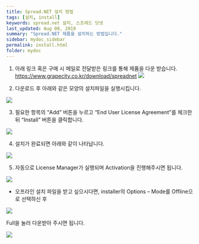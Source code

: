 ```yaml
---
title: Spread.NET 설치 방법
tags: [설치, install]
keywords: spread.net 설치, 스프레드 닷넷
last_updated: Aug 08, 2019
summary: "Spread.NET 제품을 설치하는 방법입니다."
sidebar: mydoc_sidebar
permalink: install.html
folder: mydoc
---
```


1. 아래 링크 혹은 구매 시 메일로 전달받은 링크를 통해 제품을 다운 받습니다.
https://www.grapecity.co.kr/download/spreadnet
![](https://www.grapecity.co.kr/images/training/spread/tc-install-1.png)

2. 다운로드 후 아래와 같은 모양의 설치파일을 실행시킵니다.

![](https://www.grapecity.co.kr/images/training/spread/tc-install-2.png)

3. 필요한 항목의 “Add” 버튼을 누르고 “End User License Agreement”를 체크한 뒤 “Install” 버튼을 클릭합니다.

![](https://www.grapecity.co.kr/images/training/spread/tc-install-3.png)

4. 설치가 완료되면 아래와 같이 나타납니다.

![](https://www.grapecity.co.kr/images/training/spread/tc-install-4.png)

5. 자동으로 License Manager가 실행되며 Activation을 진행해주시면 됩니다.

![](https://www.grapecity.co.kr/images/training/spread/tc-install-5.png)

* 오프라인 설치 파일을 받고 싶으시다면, installer의 Options – Mode를 Offline으로 선택하신 후

![](https://www.grapecity.co.kr/images/training/spread/tc-install-6.png)

Full을 눌러 다운받아 주시면 됩니다.

![](https://www.grapecity.co.kr/images/training/spread/tc-install-7.png)
